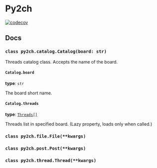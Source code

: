 # Py2ch

[![codecov](https://codecov.io/gh/BehindLoader/py2ch/branch/master/graph/badge.svg)](https://codecov.io/gh/BehindLoader/py2ch)

## Docs

### `class py2ch.catalog.Catalog(board: str)`

Threads catalog class. Accepts the name of the board.

#### `Catalog.board`

__type__: `str`

The board short name.

#### `Catalog.threads`

__type__: [`Threads[]`](#class-py2chthreadthreadkwargs)

Threads list in specified board. (Lazy property, loads only when called.)

### `class py2ch.file.File(**kwargs)`

### `class py2ch.post.Post(**kwargs)`

### `class py2ch.thread.Thread(**kwargs)`
